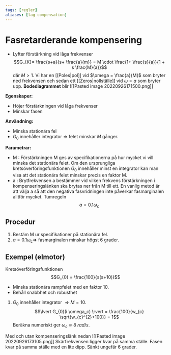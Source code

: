 ```yaml
---
tags: [regler]
aliases: [lag compensation]
---
```

# Fasretarderande kompensering
- Lyfter förstärkning vid låga frekvenser
$$G_{K}= \frac{s+a}{s+ \frac{a}{m}} = M \cdot \frac{1+ \frac{s}{a}}{1 + s \frac{M}{a}}$$
där $M > 1$.
Vi har en [[Poles|pol]] vid $\omega = \frac{a}{M}$ som bryter ned frekvensen och sedan ett [[Zeros|nollställe]] vid $\omega = a$ som bryter upp.  **Bodediagrammet** blir 
![[Pasted image 20220926171500.png]]

**Egenskaper:**
- Höjer förstärkningen vid låga frekvenser
- Minskar fasen

**Användning:**
- Minska stationära fel
- $G_{0}$ innehåller integrator $\Rightarrow$ felet minskar $M$ gånger.

**Parametrar:**
- M : Förstärkningen M ges av specifikationerna på hur mycket vi vill minska det stationära felet. Om den ursprungliga kretsöverföringsfunktionen $G_{0}$ innehåller minst en integrator kan man visa att det stationära felet minskar precis en faktor M.
- a : Brytfrekvensen a bestämmer vid vilken frekvens förstärkningen i kompenseringslänken ska brytas ner från M till ett. En vanlig metod är att välja a så att den negativa fasvridningen inte påverkar fasmarginalen alltför mycket. Tumregeln $$a = 0.1 \omega_c$$
## Procedur
1) Bestäm M ur specifikationer på stationära fel.
2) $a = 0.1 \omega_{c} \Rightarrow$ fasmarginalen minskar högst 6 grader.

## Exempel (elmotor)
Kretsöverföringsfunktionen $$G_{0} = \frac{100}{s(s+10)}$$
- Minska stationära rampfelet med en faktor 10.
- Behåll snabbhet och robusthet

1) $G_{0}$ innehåller integrator $\Rightarrow M= 10$.
$$\lvert G_{0}(i \omega_c) \rvert = \frac{100}{w_{c} \sqrt{w_{c}^{2}+100}} = 1$$ Beräkna numeriskt ger $\omega_{c} \approx 8 \ rad/s$.

Med och utan kompenseringslänk nedan
![[Pasted image 20220926173105.png]]
Skärfrekvensen ligger kvar på samma ställe. Fasen kvar på samma ställe med en lite dipp. Sänkt ungefär 6 grader.
